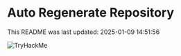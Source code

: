 # Auto Regenerate Repository

This README was last updated: 2025-01-09 14:51:56

 ![TryHackMe](https://tryhackme.com/badge/533634)
